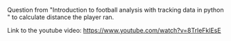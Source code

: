 Question from "Introduction to football analysis with tracking data in python " to calculate distance the player ran.

Link to the youtube video: https://www.youtube.com/watch?v=8TrleFklEsE
